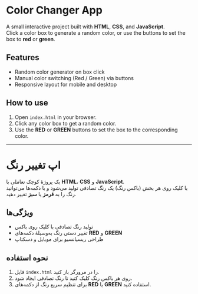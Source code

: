 # Color Changer App

A small interactive project built with **HTML**, **CSS**, and **JavaScript**.  
Click a color box to generate a random color, or use the buttons to set the box to **red** or **green**.

## Features
- Random color generator on box click
- Manual color switching (Red / Green) via buttons
- Responsive layout for mobile and desktop

## How to use
1. Open `index.html` in your browser.  
2. Click any color box to get a random color.  
3. Use the **RED** or **GREEN** buttons to set the box to the corresponding color.

---

# اپ تغییر رنگ

یک پروژهٔ کوچک تعاملی با **HTML**، **CSS** و **JavaScript**.  
با کلیک روی هر بخش (باکس رنگ) یک رنگ تصادفی تولید می‌شود و با دکمه‌ها می‌توانید رنگ را به **قرمز** یا **سبز** تغییر دهید.

## ویژگی‌ها
- تولید رنگ تصادفی با کلیک روی باکس
- تغییر دستی رنگ به‌وسیلهٔ دکمه‌های **RED** و **GREEN**
- طراحی ریسپانسیو برای موبایل و دسکتاپ

## نحوه استفاده
1. فایل `index.html` را در مرورگر باز کنید.  
2. روی هر باکس رنگ کلیک کنید تا رنگ تصادفی ایجاد شود.  
3. برای تنظیم سریع رنگ از دکمه‌های **RED** یا **GREEN** استفاده کنید.

